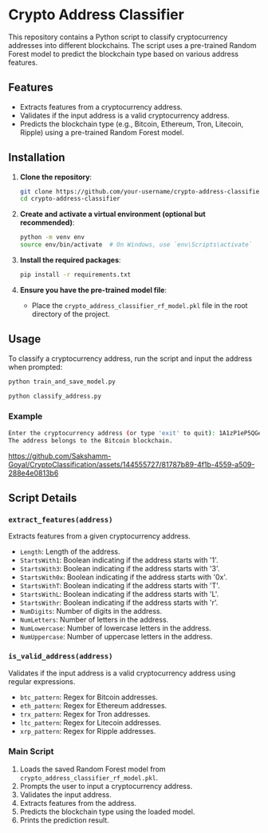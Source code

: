 # Crypto Address Classifier

This repository contains a Python script to classify cryptocurrency addresses into different blockchains. The script uses a pre-trained Random Forest model to predict the blockchain type based on various address features.

## Features

- Extracts features from a cryptocurrency address.
- Validates if the input address is a valid cryptocurrency address.
- Predicts the blockchain type (e.g., Bitcoin, Ethereum, Tron, Litecoin, Ripple) using a pre-trained Random Forest model.

## Installation

1. **Clone the repository**:

    ```bash
    git clone https://github.com/your-username/crypto-address-classifier.git
    cd crypto-address-classifier
    ```

2. **Create and activate a virtual environment (optional but recommended)**:

    ```bash
    python -m venv env
    source env/bin/activate  # On Windows, use `env\Scripts\activate`
    ```

3. **Install the required packages**:

    ```bash
    pip install -r requirements.txt
    ```

4. **Ensure you have the pre-trained model file**:
    - Place the `crypto_address_classifier_rf_model.pkl` file in the root directory of the project.

## Usage

To classify a cryptocurrency address, run the script and input the address when prompted:

```bash
python train_and_save_model.py
```

```bash
python classify_address.py
```

### Example

```bash
Enter the cryptocurrency address (or type 'exit' to quit): 1A1zP1eP5QGefi2DMPTfTL5SLmv7DivfNa
The address belongs to the Bitcoin blockchain.
```


https://github.com/Sakshamm-Goyal/CryptoClassification/assets/144555727/81787b89-4f1b-4559-a509-288e4e0813b6


## Script Details

### `extract_features(address)`

Extracts features from a given cryptocurrency address.

- `Length`: Length of the address.
- `StartsWith1`: Boolean indicating if the address starts with '1'.
- `StartsWith3`: Boolean indicating if the address starts with '3'.
- `StartsWith0x`: Boolean indicating if the address starts with '0x'.
- `StartsWithT`: Boolean indicating if the address starts with 'T'.
- `StartsWithL`: Boolean indicating if the address starts with 'L'.
- `StartsWithr`: Boolean indicating if the address starts with 'r'.
- `NumDigits`: Number of digits in the address.
- `NumLetters`: Number of letters in the address.
- `NumLowercase`: Number of lowercase letters in the address.
- `NumUppercase`: Number of uppercase letters in the address.

### `is_valid_address(address)`

Validates if the input address is a valid cryptocurrency address using regular expressions.

- `btc_pattern`: Regex for Bitcoin addresses.
- `eth_pattern`: Regex for Ethereum addresses.
- `trx_pattern`: Regex for Tron addresses.
- `ltc_pattern`: Regex for Litecoin addresses.
- `xrp_pattern`: Regex for Ripple addresses.

### Main Script

1. Loads the saved Random Forest model from `crypto_address_classifier_rf_model.pkl`.
2. Prompts the user to input a cryptocurrency address.
3. Validates the input address.
4. Extracts features from the address.
5. Predicts the blockchain type using the loaded model.
6. Prints the prediction result.

